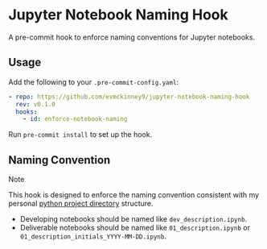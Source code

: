 # Jupyter Notebook Naming Hook

A pre-commit hook to enforce naming conventions for Jupyter notebooks.

## Usage

Add the following to your `.pre-commit-config.yaml`:

```yaml
- repo: https://github.com/evmckinney9/jupyter-notebook-naming-hook
  rev: v0.1.0
  hooks:
    - id: enforce-notebook-naming
```

Run `pre-commit install` to set up the hook.

## Naming Convention

> [!NOTE]  
> This hook is designed to enforce the naming convention consistent with my personal [python project directory](https://github.com/evmckinney9/python-template) structure.

- Developing notebooks should be named like `dev_description.ipynb`.
- Deliverable notebooks should be named like `01_description.ipynb` or `01_description_initials_YYYY-MM-DD.ipynb`.

